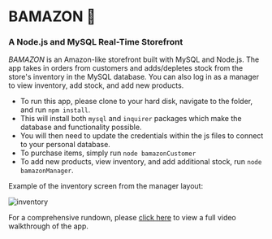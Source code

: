 # BAMAZON 🛒
### A Node.js and MySQL Real-Time Storefront

_BAMAZON_ is an Amazon-like storefront built with MySQL and Node.js. The app takes in orders from customers and adds/depletes stock from the store's inventory in the MySQL database. You can also log in as a manager to view inventory, add stock, and add new products.

* To run this app, please clone to your hard disk, navigate to the folder, and run
```npm install```.
* This will install both ```mysql``` and ```inquirer``` packages which make the database and functionality possible.
* You will then need to update the credentials within the js files to connect to your personal database.
* To purchase items, simply run ```node bamazonCustomer```
* To add new products, view inventory, and add additional stock, run ```node bamazonManager```.

Example of the inventory screen from the manager layout: 

![inventory](inventory.png)

For a comprehensive rundown, please [click here](https://drive.google.com/file/d/1b7H_0DPXc5qmNZgUAMocWVzl7yDiekLA/view) to view a full video walkthrough of the app.

